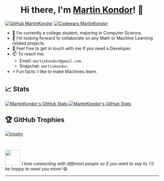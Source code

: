 <h1 align="center">
  Hi there, I'm <a href="https://martinkondor.github.io" title="My website">Martin Kondor</a>! 👋
</h1>

[![GitHub MartinKondor](https://img.shields.io/github/followers/MartinKondor?label=follow&style=social)](https://github.com/MartinKondor)
[![Codewars MartinKondor](https://www.codewars.com/users/MartinKondor/badges/micro)](https://www.codewars.com/users/MartinKondor)

* 🏫 I’m currently a college student, majoring in Computer Science.
* 👯 I’m looking forward to collaborate on any Math or Machine Learning related projects.
* 💬 Feel free to get in touch with me if you need a Developer.
* 📫 To reach me:
  - Email: `martinkondor@gmail.com`.
  - Snapchat: `martinkondor`.
* ⚡ Fun facts: I like to make Machines learn.

## 📈 Stats

<a href="https://github.com/MartinKondor/MartinKondor">
  <img align="center" src="https://github-readme-stats.vercel.app/api/top-langs/?username=MartinKondor&hide=css,html&title_color=6aa6f8&text_color=8a919a&icon_color=6aa6f8&bg_color=0e1116" alt="MartinKondor's GitHub Stats" />
</a>

<a href="https://github.com/MartinKondor/MartinKondor">
  <img align="center" src="https://github-readme-stats.vercel.app/api?username=MartinKondor&show_icons=true&line_height=27&count_private=true&title_color=6aa6f8&text_color=8a919a&icon_color=6aa6f8&bg_color=0e1116" alt="MartinKondor's GitHub Stats" />
</a>


## 🏆 GitHub Trophies

[![trophy](https://github-profile-trophy.vercel.app/?username=MartinKondor&theme=darkhub&column=7)](https://github.com/ryo-ma/github-profile-trophy)


<br>

<img src="https://media.giphy.com/media/LnQjpWaON8nhr21vNW/giphy.gif" width="50"> _I love connecting with different people so if you want to say hi, I'll be happy to meet you more!_ 😄

---

<!--
**MartinKondor/MartinKondor** is a ✨ _special_ ✨ repository because its `README.md` (this file) appears on your GitHub profile.

Here are some ideas to get you started:

- 🔭 I’m currently working on ...
- 🌱 I’m currently learning ...
- 👯 I’m looking to collaborate on ...
- 🤔 I’m looking for help with ...
- 💬 Ask me about ...
- 📫 How to reach me: ...
- 😄 Pronouns: ...
- ⚡ Fun fact: ...
-->
